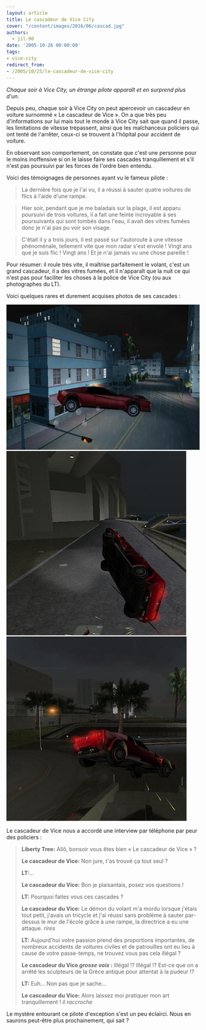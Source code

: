 ```yaml
---
layout: article
title: Le cascadeur de Vice City
cover: "/content/images/2016/06/cascad.jpg"
authors:
  - jil-90
date: '2005-10-26 00:00:00'
tags:
- vice-city
redirect_from:
- /2005/10/25/le-cascadeur-de-vice-city
---
```


_Chaque soir à Vice City, un étrange pilote apparaît et en surprend plus d'un._

Depuis peu, chaque soir à Vice City on peut apercevoir un cascadeur en voiture surnommé « Le cascadeur de Vice ». On a que très peu d'informations sur lui mais tout le monde à Vice City sait que quand il passe, les limitations de vitesse trépassent, ainsi que les malchanceux policiers qui ont tenté de l'arrêter, ceux-ci se trouvent à l'hôpital pour accident de voiture.

En observant son comportement, on constate que c'est une personne pour le moins inoffensive si on le laisse faire ses cascades tranquillement et s'il n'est pas poursuivi par les forces de l'ordre bien entendu.

Voici des témoignages de personnes ayant vu le fameux pilote :

> La dernière fois que je l'ai vu, il a réussi à sauter quatre voitures de flics à l'aide d'une rampe.

> Hier soir, pendant que je me baladais sur la plage, il est apparu poursuivi de trois voitures, il a fait une feinte incroyable à ses poursuivants qui sont tombés dans l'eau, il avait des vitres fumées donc je n'ai pas pu voir son visage.

> C'était il y a trois jours, il est passé sur l'autoroute à une vitesse phénoménale, tellement vite que mon radar s'est envolé ! Vingt ans que je suis flic ! Vingt ans ! Et je n'ai jamais vu une chose pareille !

Pour résumer: il roule très vite, il maîtrise parfaitement le volant, c'est un grand cascadeur, il a des vitres fumées, et il n'apparaît que la nuit ce qui n'est pas pour faciliter les choses à la police de Vice City (ou aux photographes du LT).

Voici quelques rares et durement acquises photos de ses cascades :

![](/content/images/2005/01/cascad1.jpg)
![](/content/images/2005/01/cascad2.jpg)
![](/content/images/2005/01/cascad3.jpg)

Le cascadeur de Vice nous a accordé une interview par téléphone par peur des policiers :

> **Liberty Tree:** Allô, bonsoir vous êtes bien « Le cascadeur de Vice » ?
> 
> **Le cascadeur de Vice:** Non jure, t'as trouvé ça tout seul ?
> 
> **LT:**...
> 
> **Le cascadeur du Vice:** Bon je plaisantais, posez vos questions !
> 
> **LT:** Pourquoi faites vous ces cascades ?
> 
> **Le cascadeur du Vice:** Le démon du volant m'a mordu lorsque j'étais tout petit, j'avais un tricycle et j'ai réussi sans problème à sauter par-dessus le mur de l'école grâce à une rampe, la directrice a eu une attaque. _rires_
> 
> **LT:** Aujourd'hui votre passion prend des proportions importantes, de nombreux accidents de voitures civiles et de patrouilles ont eu lieu à cause de votre passe-temps, ne trouvez vous pas cela illégal ?
> 
> **Le cascadeur du Vice _grosse voix_ :** Illégal !? Illégal !? Est-ce que on a arrêté les sculpteurs de la Grèce antique pour attentat à la pudeur !?
> 
> **LT:** Euh... Non pas que je sache...
> 
> **Le cascadeur du Vice:** Alors laissez moi pratiquer mon art tranquillement ! _il raccroche_

Le mystère entourant ce pilote d'exception s'est un peu éclairci. Nous en saurons peut-être plus prochainement, qui sait ?